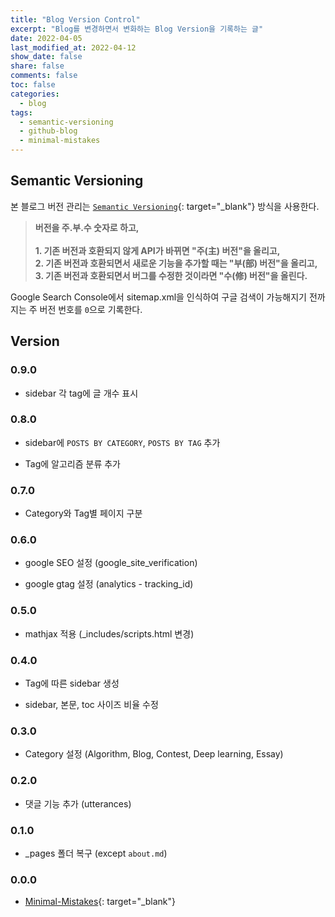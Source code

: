 ```yaml
---
title: "Blog Version Control"
excerpt: "Blog를 변경하면서 변화하는 Blog Version을 기록하는 글"
date: 2022-04-05
last_modified_at: 2022-04-12
show_date: false
share: false
comments: false
toc: false
categories:
  - blog
tags:
  - semantic-versioning
  - github-blog
  - minimal-mistakes
---
```


## Semantic Versioning

본 블로그 버전 관리는 [`Semantic Versioning`](https://semver.org/lang/ko/){: target="_blank"} 방식을 사용한다.

> <b>버전을 주.부.수 숫자로 하고,<br><br> 1. 기존 버전과 호환되지 않게 API가 바뀌면 "주(主) 버전"을 올리고,<br>2. 기존 버전과 호환되면서 새로운 기능을 추가할 때는 "부(部) 버전"을 올리고,<br>3. 기존 버전과 호환되면서 버그를 수정한 것이라면 "수(修) 버전"을 올린다.</b>

Google Search Console에서 sitemap.xml을 인식하여 구글 검색이 가능해지기 전까지는 주 버전 번호를 `0`으로 기록한다.

## Version

### 0.9.0

* sidebar 각 tag에 글 개수 표시

### 0.8.0

* sidebar에 `POSTS BY CATEGORY`, `POSTS BY TAG` 추가

* Tag에 알고리즘 분류 추가

### 0.7.0

* Category와 Tag별 페이지 구분

### 0.6.0

* google SEO 설정 (google_site_verification)

* google gtag 설정 (analytics - tracking_id)

### 0.5.0

* mathjax 적용 (_includes/scripts.html 변경)

### 0.4.0

* Tag에 따른 sidebar 생성

* sidebar, 본문, toc 사이즈 비율 수정

### 0.3.0

* Category 설정 (Algorithm, Blog, Contest, Deep learning, Essay)

### 0.2.0

* 댓글 기능 추가 (utterances)

### 0.1.0

* _pages 폴더 복구 (except `about.md`)

### 0.0.0

* [Minimal-Mistakes](https://mmistakes.github.io/minimal-mistakes/){: target="_blank"}


